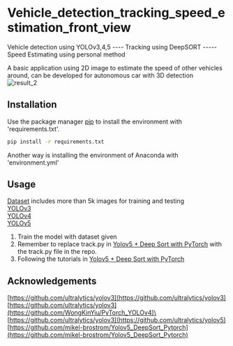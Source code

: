 # Vehicle_detection_tracking_speed_estimation_front_view
Vehicle detection using YOLOv3,4,5 ---- Tracking using DeepSORT -----Speed Estimating using personal method 

A basic application using 2D image to estimate the speed of other vehicles around, can be developed for autonomous car with 3D detection \
![result_2](https://user-images.githubusercontent.com/59309335/123516449-530a8880-d6c6-11eb-8eb8-a853b1b6fc6a.png)

## Installation

Use the package manager [pip](https://pip.pypa.io/en/stable/) to install the environment with 'requirements.txt'.

```bash
pip install -r requirements.txt
```
Another way is installing the environment of Anaconda with 'environment.yml'

## Usage
[Dataset](https://drive.google.com/file/d/1RLM-2oQtMRDzjNpKPFuknalF91G8Iut2/view?usp=sharing) includes more than 5k images for training and testing \
[YOLOv3](https://github.com/ultralytics/yolov3) \
[YOLOv4](https://github.com/WongKinYiu/PyTorch_YOLOv4)\
[YOLOv5](https://github.com/ultralytics/yolov5) 

1. Train the model with dataset given
2. Remember to replace track.py in [Yolov5 + Deep Sort with PyTorch](https://github.com/mikel-brostrom/Yolov5_DeepSort_Pytorch) with the track.py file in the repo.
3. Following the tutorials in [Yolov5 + Deep Sort with PyTorch](https://github.com/mikel-brostrom/Yolov5_DeepSort_Pytorch)

## Acknowledgements
[https://github.com/ultralytics/yolov3](https://github.com/ultralytics/yolov3) \
[https://github.com/ultralytics/yolov3](https://github.com/WongKinYiu/PyTorch_YOLOv4)\
[https://github.com/ultralytics/yolov3](https://github.com/ultralytics/yolov5) \
[https://github.com/mikel-brostrom/Yolov5_DeepSort_Pytorch](https://github.com/mikel-brostrom/Yolov5_DeepSort_Pytorch)



